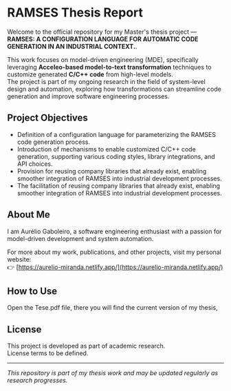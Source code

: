 # RAMSES Thesis Report

Welcome to the official repository for my Master's thesis project — **RAMSES: A CONFIGURATION LANGUAGE FOR AUTOMATIC CODE GENERATION IN AN INDUSTRIAL CONTEXT.**.

This work focuses on model-driven engineering (MDE), specifically leveraging **Acceleo-based model-to-text transformation** techniques to customize generated **C/C++ code** from high-level models.  
The project is part of my ongoing research in the field of system-level design and automation, exploring how transformations can streamline code generation and improve software engineering processes.

## Project Objectives

- Definition of a configuration language for parameterizing the RAMSES code generation process.
- Introduction of mechanisms to enable customized C/C++ code generation, supporting various coding styles, library integrations, and API choices.
- Provision for reusing company libraries that already exist, enabling smoother integration of RAMSES into industrial development processes.
- The facilitation of reusing company libraries that already exist, enabling smoother integration of RAMSES into industrial development processes.

## About Me

I am Aurélio Gaboleiro, a software engineering enthusiast with a passion for model-driven development and system automation.

For more about my work, publications, and other projects, visit my personal website:  
👉 [https://aurelio-miranda.netlify.app/](https://aurelio-miranda.netlify.app/)

## How to Use

Open the Tese.pdf file, there you will find the current version of my thesis,

## License

This project is developed as part of academic research.  
License terms to be defined.

---

_This repository is part of my thesis work and may be updated regularly as research progresses._
